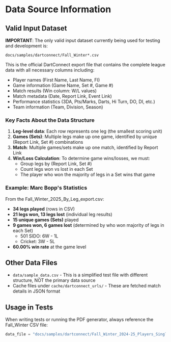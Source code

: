 # Data Source Information

## Valid Input Dataset

**IMPORTANT**: The only valid input dataset currently being used for testing and development is:

```
docs/samples/dartconnect/Fall_Winter*.csv
```

This is the official DartConnect export file that contains the complete league data with all necessary columns including:
- Player names (First Name, Last Name, FI)
- Game information (Game Name, Set #, Game #)
- Match results (Win column: W/L values)
- Match metadata (Date, Report Link, Event Link)
- Performance statistics (3DA, Pts/Marks, Darts, Hi Turn, DO, DI, etc.)
- Team information (Team, Division, Season)

### Key Facts About the Data Structure

1. **Leg-level data**: Each row represents one leg (the smallest scoring unit)
2. **Games (Sets)**: Multiple legs make up one game, identified by unique (Report Link, Set #) combinations
3. **Match**: Multiple games/sets make up one match, identified by Report Link
4. **Win/Loss Calculation**: To determine game wins/losses, we must:
   - Group legs by (Report Link, Set #)
   - Count legs won vs lost in each Set
   - The player who won the majority of legs in a Set wins that game

### Example: Marc Bopp's Statistics

From the Fall_Winter_2025_By_Leg_export.csv:
- **34 legs played** (rows in CSV)
- **21 legs won, 13 legs lost** (individual leg results)
- **15 unique games (Sets)** played
- **9 games won, 6 games lost** (determined by who won majority of legs in each Set)
  - 501 SIDO: 6W - 1L
  - Cricket: 3W - 5L
- **60.00% win rate** at the game level

## Other Data Files

- `data/sample_data.csv` - This is a simplified test file with different structure, NOT the primary data source
- Cache files under `cache/dartconnect_urls/` - These are fetched match details in JSON format

## Usage in Tests

When writing tests or running the PDF generator, always reference the Fall_Winter CSV file:

```python
data_file = "docs/samples/dartconnect/Fall_Winter_2024-25_Players_Singles.csv"
```
